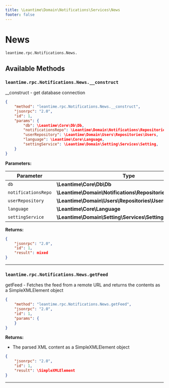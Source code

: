```yaml
---
title: \Leantime\Domain\Notifications\Services\News
footer: false
---
```


# News




`leantime.rpc.Notifications.News.`


## Available Methods
### `leantime.rpc.Notifications.News.__construct`

__construct - get database connection

```json
{
    "method": "leantime.rpc.Notifications.News.__construct",
    "jsonrpc": "2.0",
    "id": 1,
    "params": {
        "db": \Leantime\Core\Db\Db,
        "notificationsRepo": \Leantime\Domain\Notifications\Repositories\Notifications,
        "userRepository": \Leantime\Domain\Users\Repositories\Users,
        "language": \Leantime\Core\Language,
        "settingService": \Leantime\Domain\Setting\Services\Setting,
    }
}
```









**Parameters:**

| Parameter | Type | Description |
|-----------|------|-------------|
| `db` | **\Leantime\Core\Db\Db** |  |
| `notificationsRepo` | **\Leantime\Domain\Notifications\Repositories\Notifications** |  |
| `userRepository` | **\Leantime\Domain\Users\Repositories\Users** |  |
| `language` | **\Leantime\Core\Language** |  |
| `settingService` | **\Leantime\Domain\Setting\Services\Setting** |  |


**Returns:**

```json
{
    "jsonrpc": "2.0",
    "id": 1,
    "result": mixed
}
```



---
### `leantime.rpc.Notifications.News.getFeed`

getFeed - Fetches the feed from a remote URL and returns the contents as a SimpleXMLElement object

```json
{
    "method": "leantime.rpc.Notifications.News.getFeed",
    "jsonrpc": "2.0",
    "id": 1,
    "params": {
    }
}
```










**Returns:**
- The parsed XML content as a SimpleXMLElement object
```json
{
    "jsonrpc": "2.0",
    "id": 1,
    "result": \SimpleXMLElement
}
```



---

